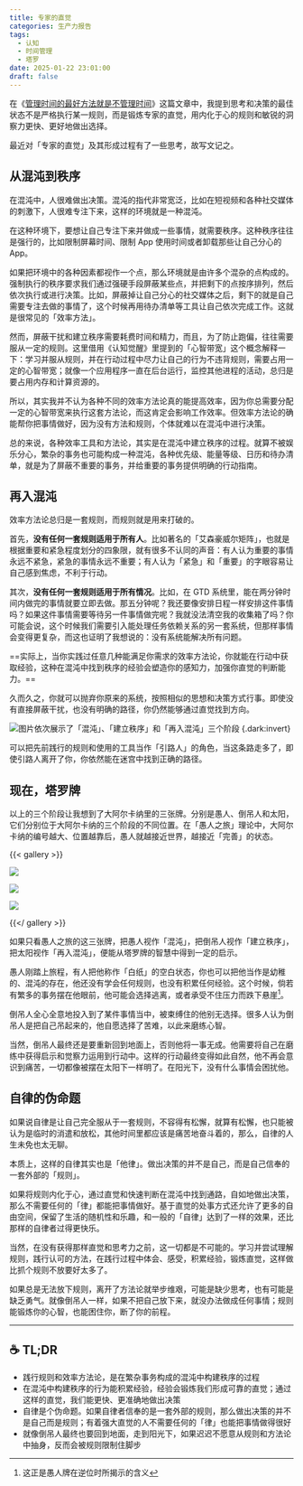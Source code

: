 ```yaml
---
title: 专家的直觉
categories: 生产力报告
tags:
  - 认知
  - 时间管理
  - 塔罗
date: 2025-01-22 23:01:00
draft: false
---
```


在《[管理时间的最好方法就是不管理时间](/posts/管理时间的最好方法就是不管理时间/)》这篇文章中，我提到思考和决策的最佳状态不是严格执行某一规则，而是锻炼专家的直觉，用内化于心的规则和敏锐的洞察力更快、更好地做出选择。

<!--more-->

最近对「专家的直觉」及其形成过程有了一些思考，故写文记之。

## 从混沌到秩序

在混沌中，人很难做出决策。混沌的指代非常宽泛，比如在短视频和各种社交媒体的刺激下，人很难专注下来，这样的环境就是一种混沌。

在这种环境下，要想让自己专注下来并做成一些事情，就需要秩序。这种秩序往往是强行的，比如限制屏幕时间、限制 App 使用时间或者卸载那些让自己分心的 App。

如果把环境中的各种因素都视作一个点，那么环境就是由许多个混杂的点构成的。强制执行的秩序要求我们通过强硬手段屏蔽某些点，并把剩下的点按序排列，然后依次执行或进行决策。比如，屏蔽掉让自己分心的社交媒体之后，剩下的就是自己需要专注去做的事情了，这个时候再用待办清单等工具让自己依次完成工作。这就是很常见的「效率方法」。

然而，屏蔽干扰和建立秩序需要耗费时间和精力，而且，为了防止跑偏，往往需要服从一定的规则。这里借用《认知觉醒》里提到的「心智带宽」这个概念解释一下：学习并服从规则，并在行动过程中尽力让自己的行为不违背规则，需要占用一定的心智带宽；就像一个应用程序一直在后台运行，监控其他进程的活动，总归是要占用内存和计算资源的。

所以，其实我并不认为各种不同的效率方法论真的能提高效率，因为你总需要分配一定的心智带宽来执行这套方法论，而这肯定会影响工作效率。但效率方法论的确能帮你把事情做好，因为没有方法和规则，个体就难以在混沌中进行决策。

总的来说，各种效率工具和方法论，其实是在混沌中建立秩序的过程。就算不被娱乐分心，繁杂的事务也可能构成一种混沌，各种优先级、能量等级、日历和待办清单，就是为了屏蔽不重要的事务，并给重要的事务提供明确的行动指南。

## 再入混沌

效率方法论总归是一套规则，而规则就是用来打破的。

首先，**没有任何一套规则适用于所有人**。比如著名的「艾森豪威尔矩阵」，也就是根据重要和紧急程度划分的四象限，就有很多不认同的声音：有人认为重要的事情永远不紧急，紧急的事情永远不重要；有人认为「紧急」和「重要」的字眼容易让自己感到焦虑，不利于行动。

其次，**没有任何一套规则适用于所有情况**。比如，在 GTD 系统里，能在两分钟时间内做完的事情就要立即去做。那五分钟呢？我还要像安排日程一样安排这件事情吗？如果这件事情需要等待另一件事情做完呢？我就没法清空我的收集箱了吗？你可能会说，这个时候我们需要引入能处理任务依赖关系的另一套系统，但那样事情会变得更复杂，而这也证明了我想说的：没有系统能解决所有问题。

==实际上，当你实践过任意几种能满足你需求的效率方法论，你就能在行动中获取经验，这种在混沌中找到秩序的经验会塑造你的感知力，加强你直觉的判断能力。==

久而久之，你就可以抛弃你原来的系统，按照相似的思想和决策方式行事。即使没有直接屏蔽干扰，也没有明确的路径，你仍然能够通过直觉找到方向。

![](https://image.guhub.cn/uPic/2025/01/IMG_0285.PNG "图片依次展示了「混沌」、「建立秩序」和「再入混沌」三个阶段")
{.dark:invert}

可以把先前践行的规则和使用的工具当作「引路人」的角色，当这条路走多了，即使引路人离开了你，你依然能在迷宫中找到正确的路径。

## 现在，塔罗牌

以上的三个阶段让我想到了大阿尔卡纳里的三张牌。分别是愚人、倒吊人和太阳，它们分别位于大阿尔卡纳的三个阶段的不同位置。在「愚人之旅」理论中，大阿尔卡纳的编号越大、位置越靠后，愚人就越接近世界，越接近「完善」的状态。

{{< gallery >}}

![](https://image.guhub.cn/uPic/2025/01/RWS_Tarot_00_Fool.jpg)

![](https://image.guhub.cn/uPic/2025/01/RWS_Tarot_12_Hanged_Man.jpg)

![](https://image.guhub.cn/uPic/2025/01/RWS_Tarot_19_Sun.jpg)

{{</ gallery >}}

如果只看愚人之旅的这三张牌，把愚人视作「混沌」，把倒吊人视作「建立秩序」，把太阳视作「再入混沌」，便能从塔罗牌的智慧中得到一定的启示。

愚人刚踏上旅程，有人把他称作「白纸」的空白状态，你也可以把他当作是幼稚的、混沌的存在，他还没有学会任何规则，也没有积累任何经验。这个时候，倘若有繁多的事务摆在他眼前，他可能会选择逃离，或者承受不住压力而跌下悬崖[^1]。

倒吊人全心全意地投入到了某件事情当中，被束缚住的他别无选择。很多人认为倒吊人是把自己吊起来的，他自愿选择了苦难，以此来磨练心智。

当然，倒吊人最终还是要重新回到地面上，否则他将一事无成。他需要将自己在磨练中获得启示和觉察力运用到行动中。这样的行动最终变得如此自然，他不再会意识到痛苦，一切都像被摆在太阳下一样明了。在阳光下，没有什么事情会困扰他。

## 自律的伪命题

如果说自律是让自己完全服从于一套规则，不容得有松懈，就算有松懈，也只能被认为是临时的消遣和放松，其他时间里都应该是痛苦地奋斗着的，那么，自律的人生未免也太无聊。

本质上，这样的自律其实也是「他律」。做出决策的并不是自己，而是自己信奉的一套外部的「规则」。

如果将规则内化于心，通过直觉和快速判断在混沌中找到通路，自如地做出决策，那么不需要任何的「律」都能把事情做好。基于直觉的处事方式还允许了更多的自由空间，保留了生活的随机性和乐趣，和一般的「自律」达到了一样的效果，还比那样的自律者过得更快乐。

当然，在没有获得那样直觉和思考力之前，这一切都是不可能的。学习并尝试理解规则，践行认可的方法，在践行过程中体会、感受，积累经验，锻炼直觉，这样做比抓个规则不放要好太多了。

如果总是无法放下规则，离开了方法论就举步维艰，可能是缺少思考，也有可能是缺乏勇气。就像倒吊人一样，如果不把自己放下来，就没办法做成任何事情；规则能锻炼你的心智，也能困住你，断了你的前程。

---

## ☕️ TL;DR

- 践行规则和效率方法论，是在繁杂事务构成的混沌中构建秩序的过程
- 在混沌中构建秩序的行为能积累经验，经验会锻炼我们形成可靠的直觉；通过这样的直觉，我们能更快、更准确地做出决策
- 自律是个伪命题。如果自律者信奉的是一套外部的规则，那么做出决策的并不是自己而是规则；有着强大直觉的人不需要任何的「律」也能把事情做得很好
- 就像倒吊人最终也要回到地面，走到阳光下，如果迟迟不愿意从规则和方法论中抽身，反而会被规则限制住脚步

[^1]: 这正是愚人牌在逆位时所揭示的含义
